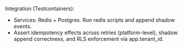 Integration (Testcontainers):
- Services: Redis + Postgres. Run redis scripts and append shadow events.
- Assert idempotency effects across retries (platform-level), shadow append correctness, and RLS enforcement via app.tenant_id.
